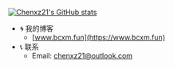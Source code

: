 [![Chenxz21's GitHub stats](https://readme-stats-wheat.vercel.app/api?username=chenxz21)](https://github.com/anuraghazra/github-readme-stats)
- :cyclone: 我的博客
  - [www.bcxm.fun](https://www.bcxm.fun)
- :telephone_receiver: 联系
  - Email: chenxz21@outlook.com
